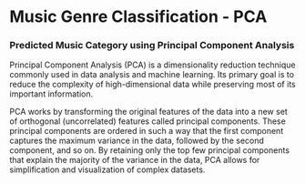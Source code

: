 # Music Genre Classification - PCA
### Predicted Music Category using Principal Component Analysis


Principal Component Analysis (PCA) is a dimensionality reduction technique commonly used in data analysis and machine learning. Its primary goal is to reduce the complexity of high-dimensional data while preserving most of its important information.

PCA works by transforming the original features of the data into a new set of orthogonal (uncorrelated) features called principal components. These principal components are ordered in such a way that the first component captures the maximum variance in the data, followed by the second component, and so on. By retaining only the top few principal components that explain the majority of the variance in the data, PCA allows for simplification and visualization of complex datasets.
